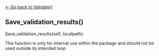 [<- Go back to Validate()](../validate.md)

## Save_validation_results()
Save_validation_results(self, localpath):

This function is only for internal use within the package and should not be used outside its intended loop